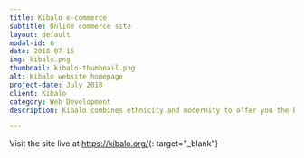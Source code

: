 ```yaml
---
title: Kibalo e-commerce
subtitle: Online commerce site
layout: default
modal-id: 6
date: 2018-07-15
img: kibalo.png
thumbnail: kibalo-thumbnail.png
alt: Kibalo website homepage
project-date: July 2018
client: Kibalo
category: Web Development
description: Kibalo combines ethnicity and modernity to offer you the best. On Kibalo buy safely all over the world. KIBALO, is a word used in the region of KARA in the north of Togo (West African population) to designate all powerful or God. It is a very strong way in this region to recognize the authority of God without whom nothing is possible. The name of the brand has been chosen accordingly to express our gratitude while paying a tribute to our culture.

---
```



Visit the site live at <https://kibalo.org/>{: target="_blank"}